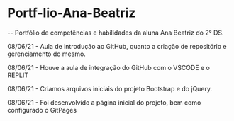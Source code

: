# Portf-lio-Ana-Beatriz

-- Portfólio de competências e habilidades da aluna Ana Beatriz do 2° DS.

08/06/21 - Aula de introdução ao GitHub, quanto a criação de repositório e gerenciamento do mesmo.

08/06/21 - Houve a aula de integração do GitHub com o VSCODE e o REPLIT

08/06/21 - Criamos arquivos iniciais do projeto Bootstrap e do jQuery.

08/06/21 - Foi desenvolvido a página inicial do projeto, bem como configurado o GitPages
